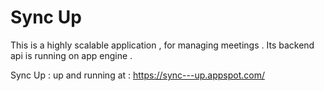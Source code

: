 # Sync Up

This is a highly scalable application , for managing meetings . Its backend api is running on app engine .

Sync Up : up and running at : https://sync---up.appspot.com/

